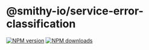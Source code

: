 # @smithy-io/service-error-classification

[![NPM version](https://img.shields.io/npm/v/@smithy-io/service-error-classification/latest.svg)](https://www.npmjs.com/package/@smithy-io/service-error-classification)
[![NPM downloads](https://img.shields.io/npm/dm/@smithy-io/service-error-classification.svg)](https://www.npmjs.com/package/@smithy-io/service-error-classification)
